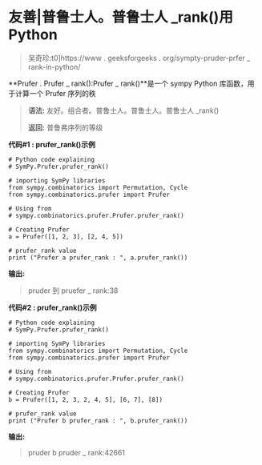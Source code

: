 # 友善|普鲁士人。普鲁士人 _rank()用 Python

> 吴奇珍:t0]https://www . geeksforgeeks . org/sympty-pruder-prfer _ rank-in-python/

**Prufer . Prufer _ rank():Prufer _ rank()**是一个 sympy Python 库函数，用于计算一个 Prufer 序列的秩

> **语法:**
> 友好。组合者。普鲁士人。普鲁士人。普鲁士人 _rank()
> 
> **返回:**
> 普鲁弗序列的等级

**代码#1 : prufer_rank()示例**

```
# Python code explaining
# SymPy.Prufer.prufer_rank()

# importing SymPy libraries
from sympy.combinatorics import Permutation, Cycle
from sympy.combinatorics.prufer import Prufer

# Using from 
# sympy.combinatorics.prufer.Prufer.prufer_rank()

# Creating Prufer
a = Prufer([1, 2, 3], [2, 4, 5])

# prufer_rank value
print ("Prufer a prufer_rank : ", a.prufer_rank())
```

**输出:**

> pruder 到 pruefer _ rank:38

**代码#2 : prufer_rank()示例**

```
# Python code explaining
# SymPy.Prufer.prufer_rank()

# importing SymPy libraries
from sympy.combinatorics import Permutation, Cycle
from sympy.combinatorics.prufer import Prufer

# Using from 
# sympy.combinatorics.prufer.Prufer.prufer_rank()

# Creating Prufer
b = Prufer([1, 2, 3, 2, 4, 5], [6, 7], [8])

# prufer_rank value
print ("Prufer b prufer_rank : ", b.prufer_rank())
```

**输出:**

> pruder b pruder _ rank:42661